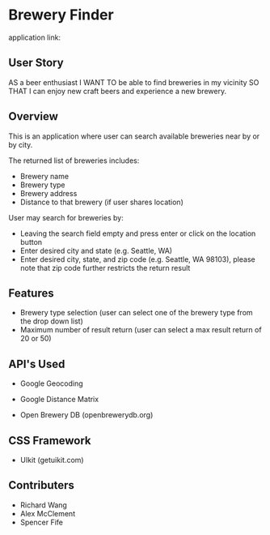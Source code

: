 # Brewery Finder

application link:

## User Story

AS a beer enthusiast I WANT TO be able to find breweries in my vicinity SO THAT I can enjoy new craft beers and experience a new brewery.

## Overview

This is an application where user can search available breweries near by or by city.

The returned list of breweries includes:

- Brewery name
- Brewery type
- Brewery address
- Distance to that brewery (if user shares location)

User may search for breweries by:

- Leaving the search field empty and press enter or click on the location button
- Enter desired city and state (e.g. Seattle, WA)
- Enter desired city, state, and zip code (e.g. Seattle, WA 98103), please note that zip code further restricts the return result

## Features

- Brewery type selection (user can select one of the brewery type from the drop down list)
- Maximum number of result return (user can select a max result return of 20 or 50)

## API's Used

- Google Geocoding

- Google Distance Matrix

- Open Brewery DB (openbrewerydb.org)

## CSS Framework

- UIkit (getuikit.com)

## Contributers

- Richard Wang
- Alex McClement
- Spencer Fife
